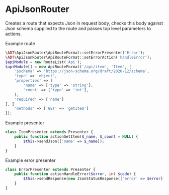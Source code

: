 # ApiJsonRouter

Creates a route that expects Json in request body, checks this body against Json schema supplied to the route and passes top level parameters to actions.

Example route
```php
\ADT\ApiJsonRouter\ApiRouteFormat::setErrorPresenter('Error');
\ADT\ApiJsonRouter\ApiRouteFormat::setErrorAction('handleError');
$apiModule = new RouteList('Api');
$apiModule[] = new ApiRouteFormat('/api/item', 'Item', [
    '$schema' => 'https://json-schema.org/draft/2020-12/schema',
    'type' => 'object',
    'properties' => [
        'name' => ['type' => 'string'],
        'count' => ['type' => 'int'],
    ],
    'required' => ['name']
], [
    'methods' => ['GET' => 'getItem']
]);
```

Example presenter
```php
class ItemPresenter extends Presenter {
    public function actionGetItem($_name, $_count = NULL) {
        $this->sendJson(['name' => $_name]);
    }
}
```

Example error presenter
```php
class ErrorPresenter extends Presenter {
    public function actionHandleError($error, int $code) {
        $this->sendResponse(new JsonStatusResponse(['error' => $error], $code));
    }
}
```